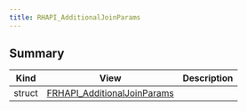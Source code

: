 ```yaml
---
title: RHAPI_AdditionalJoinParams
---
```


## Summary
| Kind | View | Description |
|------|------|-------------|
|struct|[FRHAPI_AdditionalJoinParams](/unreal-plugins/all/structfrhapi__additionaljoinparams/#structFRHAPI__AdditionalJoinParams)||
